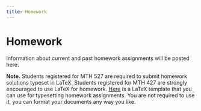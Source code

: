 ```yaml
---
title: Homework
---
```


# Homework

Information about current and past homework assignments will be posted here.

**Note.** Students registered for MTH 527 are required to submit homework
solutions typeset in LaTeX. Students registered for MTH 427 are strongly
encouraged to use LaTeX for homework.
[Here]({{site.baseurl}}/assets/homework-template.tex) is a LaTeX template that you can use
for typesetting homework assignments. You are not required to use it, you can
format your documents any way you like.
